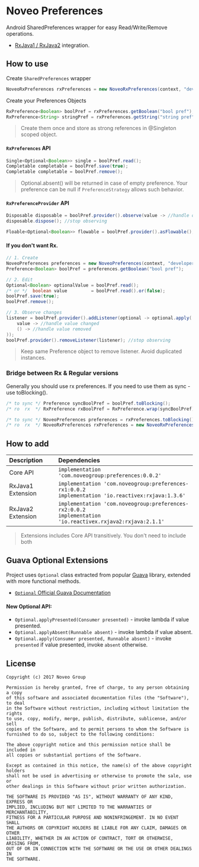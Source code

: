 # Noveo Preferences

Android SharedPreferences wrapper for easy Read/Write/Remove operations.

+ [RxJava1 / RxJava2](https://github.com/ReactiveX/RxJava) integration.

## How to use

Create `SharedPreferences` wrapper

```java
NoveoRxPreferences rxPreferences = new NoveoRxPreferences(context, "developers");
```

Create your Preferences Objects

```java
RxPreference<Boolean> boolPref = rxPreferences.getBoolean("bool pref");
RxPreference<String> stringPref = rxPreferences.getString("string pref", "default");
```

> Create them once and store as strong references in @Singleton scoped object.

#### `RxPreferences` API

```java
Single<Optional<Boolean>> single = boolPref.read();
Completable completable = boolPref.save(true);
Completable completable = boolPref.remove();
```

> Optional.absent() will be returned in case of empty preference. Your preference can be null if `PreferenceStrategy` allows such behavior.

#### `RxPreferenceProvider` API

```java
Disposable disposable = boolPref.provider().observe(value -> //handle onNext); //observe changes
disposable.dispose(); //stop observing

Floable<Optional<Boolean>> flowable = boolPref.provider().asFlowable(); //react & combine in RxChain
```

#### If you don't want Rx. 

```java
// 1. Create
NoveoPreferences preferences = new NoveoPreferences(context, "developers");
Preference<Boolean> boolPref = preferences.getBoolean("bool pref");

// 2. Edit
Optional<Boolean> optionalValue = boolPref.read();
/* or */  boolean value         = boolPref.read().or(false);
boolPref.save(true);
boolPref.remove();

// 3. Observe changes
listener = boolPref.provider().addListener(optional -> optional.apply(
    value -> //handle value changed
    () -> //handle value removed
));
boolPref.provider().removeListener(listener); //stop observing
```

> Keep same Preference object to remove listener. Avoid duplicated instances.

### Bridge between Rx & Regular versions

Generally you should use rx preferences. If you need to use them as sync - use toBlocking().

```java
/* to sync */ Preference syncBoolPref = boolPref.toBlocking();
/* ro  rx  */ RxPreference rxBoolPref = RxPreference.wrap(syncBoolPref);

/* to sync */ NoveoPreferences preferences = rxPreferences.toBlocking();
/* ro  rx  */ NoveoRxPreferences rxPreferences = new NoveoRxPreferences(preferences);
```

## How to add

| Description | Dependencies |
| :--- | :--- |
| Core API | `implementation 'com.noveogroup:preferences:0.0.2'` | 
| RxJava1 Extension | `implementation 'com.noveogroup:preferences-rx1:0.0.2`<br>`implementation 'io.reactivex:rxjava:1.3.6'` | 
| RxJava2 Extension | `implementation 'com.noveogroup:preferences-rx2:0.0.2`<br>`implementation 'io.reactivex.rxjava2:rxjava:2.1.1'` | 

> Extensions includes Core API transitively. You don't need to include both

## Guava Optional Extensions

Project uses `Optional` class extracted from popular [Guava](https://github.com/google/guava) library, extended with more functional methods. 

+ [`Optional` Official Guava Documentation](https://github.com/google/guava/wiki/UsingAndAvoidingNullExplained#optional)

#### New Optional API:

+ `Optional.applyPresented(Consumer presented)` - invoke lambda if value presented.
+ `Optional.applyAbsent(Runnable absent)` - invoke lambda if value absent.
+ `Optional.apply(Consumer presented, Runnable absent)` - invoke `presented` if value presented, invoke `absent` otherwise. 

## License

```text
Copyright (c) 2017 Noveo Group

Permission is hereby granted, free of charge, to any person obtaining a copy
of this software and associated documentation files (the "Software"), to deal
in the Software without restriction, including without limitation the rights
to use, copy, modify, merge, publish, distribute, sublicense, and/or sell
copies of the Software, and to permit persons to whom the Software is
furnished to do so, subject to the following conditions:

The above copyright notice and this permission notice shall be included in
all copies or substantial portions of the Software.

Except as contained in this notice, the name(s) of the above copyright holders
shall not be used in advertising or otherwise to promote the sale, use or
other dealings in this Software without prior written authorization.

THE SOFTWARE IS PROVIDED "AS IS", WITHOUT WARRANTY OF ANY KIND, EXPRESS OR
IMPLIED, INCLUDING BUT NOT LIMITED TO THE WARRANTIES OF MERCHANTABILITY,
FITNESS FOR A PARTICULAR PURPOSE AND NONINFRINGEMENT. IN NO EVENT SHALL
THE AUTHORS OR COPYRIGHT HOLDERS BE LIABLE FOR ANY CLAIM, DAMAGES OR OTHER
LIABILITY, WHETHER IN AN ACTION OF CONTRACT, TORT OR OTHERWISE, ARISING FROM,
OUT OF OR IN CONNECTION WITH THE SOFTWARE OR THE USE OR OTHER DEALINGS IN
THE SOFTWARE.
```
